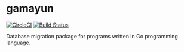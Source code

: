 # gamayun

[![CircleCI](https://circleci.com/gh/darkodemic/gamayun/tree/master.svg?style=svg)](https://circleci.com/gh/darkodemic/gamayun/tree/master) 
[![Build Status](https://travis-ci.org/darkodemic/gamayun.svg?branch=master)](https://travis-ci.org/darkodemic/gamayun)

Database migration package for programs written in Go programming language.

